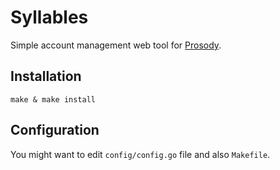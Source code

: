 # Syllables

Simple account management web tool for [Prosody](https://prosody.im).

## Installation

```
make & make install
```

## Configuration

You might want to edit `config/config.go` file and also `Makefile`.
